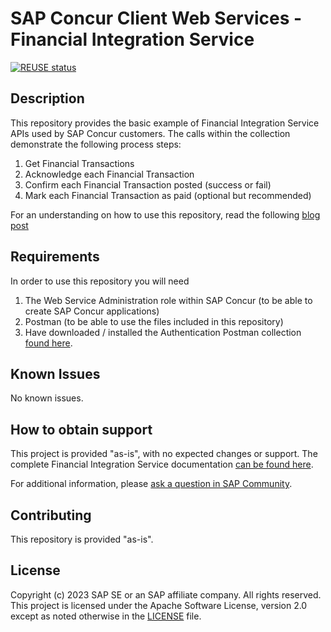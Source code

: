 # SAP Concur Client Web Services - Financial Integration Service
<!-- Please include descriptive title -->

[![REUSE status](https://api.reuse.software/badge/github.com/SAP-samples/concur-web-services-financial-integration-service)](https://api.reuse.software/info/github.com/SAP-samples/concur-web-services-financial-integration-service)

## Description
<!-- Please include SEO-friendly description -->
This repository provides the basic example of Financial Integration Service APIs used by SAP Concur customers. The calls within the collection demonstrate 
the following process steps: 
1) Get Financial Transactions
2) Acknowledge each Financial Transaction
3) Confirm each Financial Transaction posted (success or fail)
4) Mark each Financial Transaction as paid (optional but recommended)

For an understanding on how to use this repository, read the following [blog post](https://blogs.sap.com/2023/02/10/sap-concurs-financial-integration-service-explained./)

## Requirements
In order to use this repository you will need
1) The Web Service Administration role within SAP Concur (to be able to create SAP Concur applications)
2) Postman (to be able to use the files included in this repository)
3) Have downloaded / installed the Authentication Postman collection [found here](https://github.com/SAP-samples/concur-web-services-authentication).

## Known Issues
No known issues.

## How to obtain support
This project is provided "as-is", with no expected changes or support.
The complete Financial Integration Service documentation [can be found here](https://developer.concur.com/api-reference/financial-integration/v4.financial-integration.html).

For additional information, please [ask a question in SAP Community](https://answers.sap.com/questions/ask.html).

## Contributing
This repository is provided "as-is".

## License
Copyright (c) 2023 SAP SE or an SAP affiliate company. All rights reserved. This project is licensed under the Apache Software License, version 2.0 except as noted otherwise in the [LICENSE](LICENSE) file.
